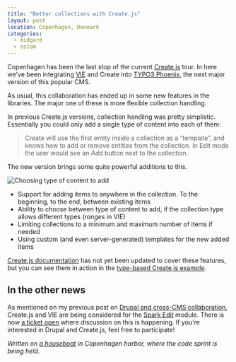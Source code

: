 ```yaml
---
title: "Better collections with Create.js"
layout: post
location: Copenhagen, Denmark
categories:
  - midgard
  - oscom
---
```

Copenhagen has been the last stop of the current [Create.js](http://createjs.org/) tour. In here we've been integrating [VIE](http://viejs.org/) and Create into [TYPO3 Phoenix](http://phoenix.typo3.org/), the next major version of this popular CMS.

As usual, this collaboration has ended up in some new features in the libraries. The major one of these is more flexible collection handling.

In previous Create.js versions, collection handling was pretty simplistic. Essentially you could only add a single type of content into each of them:

> Create will use the first entity inside a collection as a “template”, and knows how to add or remove entities from the collection. In Edit mode the user would see an _Add_ button next to the collection.

The new version brings some quite powerful additions to this.

![Choosing type of content to add](https://s3.eu-central-1.amazonaws.com/bergie-iki-fi/create-per-type-add.png)

* Support for adding items to anywhere in the collection. To the beginning, to the end, between existing items
* Ability to choose between type of content to add, if the collection type allows different types (_ranges_ in VIE)
* Limiting collections to a minimum and maximum number of items if needed
* Using custom (and even server-generated) templates for the new added items

[Create.js documentation](http://createjs.org/guide/) has not yet been updated to cover these features, but you can see them in action in the [type-based Create.js example](https://github.com/bergie/create/blob/master/examples/example-withtype.html).

## In the other news

As mentioned on my previous post on [Drupal and cross-CMS collaboration](http://bergie.iki.fi/blog/drupal-and-collaboration/), Create.js and VIE are being considered for the [Spark Edit](http://drupal.org/project/spark) module. There is now [a ticket open](http://drupal.org/node/1774312) where discussion on this is happening. If you're interested in Drupal and Create.js, feel free to participate!

*Written on [a houseboat](http://www.flickr.com/photos/bergie/7928500098/in/photostream) in Copenhagen harbor, where the code sprint is being held.*
